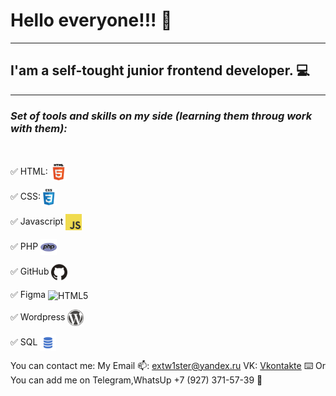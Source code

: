  # **Hello everyone!!!**  :wave: 

 ---




## **I'am a self-tought junior frontend developer.** :computer:

___

### ***Set of tools and skills on my side (learning them throug work with them):***

<br>

 :white_check_mark: HTML: <img align="center"  alt="HTML5" width="26px" src="https://raw.githubusercontent.com/github/explore/80688e429a7d4ef2fca1e82350fe8e3517d3494d/topics/html/html.png">  


 :white_check_mark:  CSS:<img align="center" alt="HTML5" width="26px" src="https://raw.githubusercontent.com/github/explore/80688e429a7d4ef2fca1e82350fe8e3517d3494d/topics/css/css.png">


 :white_check_mark:  Javascript <img align="center" alt="HTML5" width="26px" src="https://raw.githubusercontent.com/github/explore/80688e429a7d4ef2fca1e82350fe8e3517d3494d/topics/javascript/javascript.png">


 :white_check_mark:  PHP <img align="center" alt="HTML5" width="26px" src="https://raw.githubusercontent.com/github/explore/ccc16358ac4530c6a69b1b80c7223cd2744dea83/topics/php/php.png">


 :white_check_mark:  GitHub <img align="center" alt="HTML5" width="26px" src="https://raw.githubusercontent.com/github/explore/89bdd9644f44d1b12180fd512b95574fe4c54617/topics/github-api/github-api.png">


 :white_check_mark:  Figma  <img align="center" alt="HTML5" width="26px" src="https://camo.githubusercontent.com/b14dca1713330627c2ffd3443c6770c27c193745afb7e810382ae571add48964/68747470733a2f2f7365656b6c6f676f2e636f6d2f696d616765732f462f6669676d612d6c6f676f2d453445323144334145412d7365656b6c6f676f2e636f6d2e706e67">


 :white_check_mark:  Wordpress <img align="center" alt="HTML5" width="26px" src="https://raw.githubusercontent.com/github/explore/80688e429a7d4ef2fca1e82350fe8e3517d3494d/topics/wordpress/wordpress.png">


 :white_check_mark:  SQL <img align="center" alt="HTML5" width="26px" src="https://raw.githubusercontent.com/github/explore/80688e429a7d4ef2fca1e82350fe8e3517d3494d/topics/sql/sql.png">
<br>








You can contact me:
My Email 📫: [extw1ster@yandex.ru](http://extw1ster@yandex.ru)
VK: [Vkontakte](http://extw1ster@yandex.ru) ⌨️
Or You can add me on Telegram,WhatsUp +7 (927) 371-57-39 📱